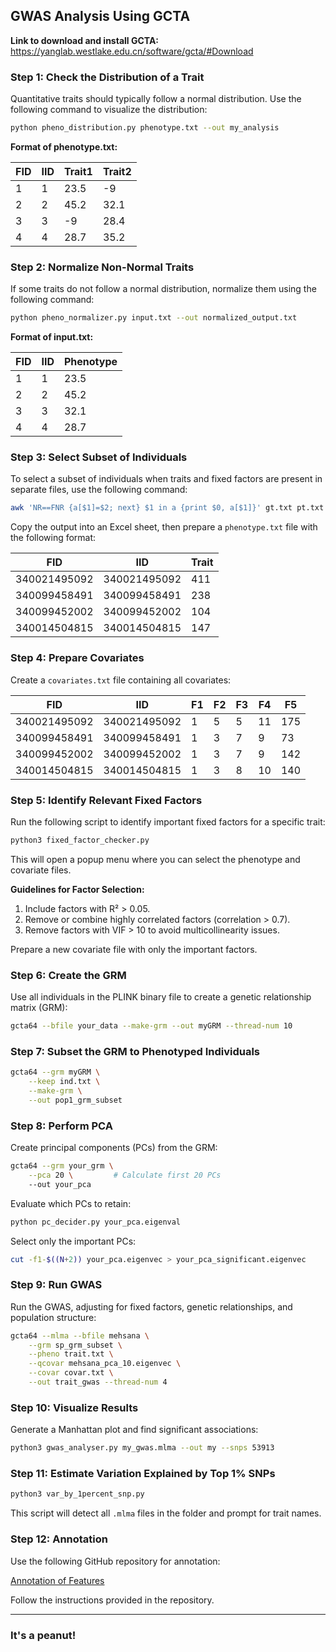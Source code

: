 ## **GWAS Analysis Using GCTA**

**Link to download and install GCTA:** https://yanglab.westlake.edu.cn/software/gcta/#Download

### **Step 1: Check the Distribution of a Trait**
Quantitative traits should typically follow a normal distribution. Use the following command to visualize the distribution:

```bash
python pheno_distribution.py phenotype.txt --out my_analysis
```

**Format of phenotype.txt:**

| FID  | IID  | Trait1 | Trait2 |
|------|------|--------|--------|
| 1    | 1    | 23.5   | -9     |
| 2    | 2    | 45.2   | 32.1   |
| 3    | 3    | -9     | 28.4   |
| 4    | 4    | 28.7   | 35.2   |

### **Step 2: Normalize Non-Normal Traits**
If some traits do not follow a normal distribution, normalize them using the following command:

```bash
python pheno_normalizer.py input.txt --out normalized_output.txt
```

**Format of input.txt:**

| FID  | IID  | Phenotype |
|------|------|-----------|
| 1    | 1    | 23.5      |
| 2    | 2    | 45.2      |
| 3    | 3    | 32.1      |
| 4    | 4    | 28.7      |

### **Step 3: Select Subset of Individuals**
To select a subset of individuals when traits and fixed factors are present in separate files, use the following command:

```bash
awk 'NR==FNR {a[$1]=$2; next} $1 in a {print $0, a[$1]}' gt.txt pt.txt > trait_vlookup.txt
```

Copy the output into an Excel sheet, then prepare a `phenotype.txt` file with the following format:

| FID           | IID           | Trait |
|---------------|---------------|-------|
| 340021495092  | 340021495092  | 411   |
| 340099458491  | 340099458491  | 238   |
| 340099452002  | 340099452002  | 104   |
| 340014504815  | 340014504815  | 147   |

### **Step 4: Prepare Covariates**
Create a `covariates.txt` file containing all covariates:

| FID           | IID           | F1 | F2 | F3 | F4 | F5 |
|---------------|---------------|----|----|----|----|----|
| 340021495092  | 340021495092  | 1  | 5  | 5  | 11 | 175 |
| 340099458491  | 340099458491  | 1  | 3  | 7  | 9  | 73  |
| 340099452002  | 340099452002  | 1  | 3  | 7  | 9  | 142 |
| 340014504815  | 340014504815  | 1  | 3  | 8  | 10 | 140 |

### **Step 5: Identify Relevant Fixed Factors**
Run the following script to identify important fixed factors for a specific trait:

```bash
python3 fixed_factor_checker.py
```

This will open a popup menu where you can select the phenotype and covariate files.

**Guidelines for Factor Selection:**
1. Include factors with R² > 0.05.
2. Remove or combine highly correlated factors (correlation > 0.7).
3. Remove factors with VIF > 10 to avoid multicollinearity issues.

Prepare a new covariate file with only the important factors.

### **Step 6: Create the GRM**
Use all individuals in the PLINK binary file to create a genetic relationship matrix (GRM):

```bash
gcta64 --bfile your_data --make-grm --out myGRM --thread-num 10
```

### **Step 7: Subset the GRM to Phenotyped Individuals**

```bash
gcta64 --grm myGRM \
    --keep ind.txt \
    --make-grm \
    --out pop1_grm_subset
```

### **Step 8: Perform PCA**
Create principal components (PCs) from the GRM:

```bash
gcta64 --grm your_grm \
    --pca 20 \         # Calculate first 20 PCs
    --out your_pca
```

Evaluate which PCs to retain:

```bash
python pc_decider.py your_pca.eigenval
```

Select only the important PCs:

```bash
cut -f1-$((N+2)) your_pca.eigenvec > your_pca_significant.eigenvec
```

### **Step 9: Run GWAS**
Run the GWAS, adjusting for fixed factors, genetic relationships, and population structure:

```bash
gcta64 --mlma --bfile mehsana \
    --grm sp_grm_subset \
    --pheno trait.txt \
    --qcovar mehsana_pca_10.eigenvec \
    --covar covar.txt \
    --out trait_gwas --thread-num 4
```

### **Step 10: Visualize Results**
Generate a Manhattan plot and find significant associations:

```bash
python3 gwas_analyser.py my_gwas.mlma --out my --snps 53913
```

### **Step 11: Estimate Variation Explained by Top 1% SNPs**

```bash
python3 var_by_1percent_snp.py
```

This script will detect all `.mlma` files in the folder and prompt for trait names.

### **Step 12: Annotation**
Use the following GitHub repository for annotation:

[Annotation of Features](https://github.com/kkokay07/pq-genetics/tree/main/Annotation_of_features)

Follow the instructions provided in the repository.

---
### It's a peanut!
